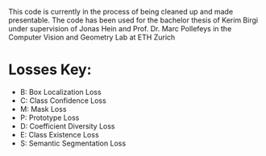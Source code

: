 This code is currently in the process of being cleaned up and made presentable. The code has been used for the bachelor thesis of Kerim Birgi under supervision of Jonas Hein and Prof. Dr. Marc Pollefeys in the Computer Vision and Geometry Lab at ETH Zurich

# Losses Key:
- B: Box Localization Loss
- C: Class Confidence Loss
- M: Mask Loss
- P: Prototype Loss
- D: Coefficient Diversity Loss
- E: Class Existence Loss
- S: Semantic Segmentation Loss
